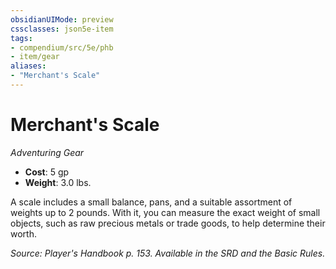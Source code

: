 ```yaml
---
obsidianUIMode: preview
cssclasses: json5e-item
tags:
- compendium/src/5e/phb
- item/gear
aliases: 
- "Merchant's Scale"
---
```

# Merchant's Scale
*Adventuring Gear*  

- **Cost**: 5 gp
- **Weight**: 3.0 lbs.

A scale includes a small balance, pans, and a suitable assortment of weights up to 2 pounds. With it, you can measure the exact weight of small objects, such as raw precious metals or trade goods, to help determine their worth.

*Source: Player's Handbook p. 153. Available in the SRD and the Basic Rules.*